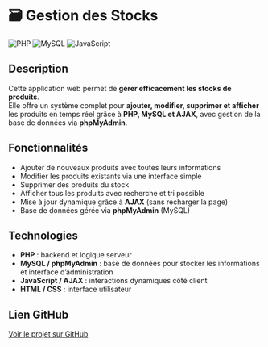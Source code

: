 # 🗃️ Gestion des Stocks

![PHP](https://img.shields.io/badge/PHP-777BB4?style=for-the-badge&logo=php&logoColor=white)
![MySQL](https://img.shields.io/badge/MySQL-4479A1?style=for-the-badge&logo=mysql&logoColor=white)
![JavaScript](https://img.shields.io/badge/JavaScript-F7DF1E?style=for-the-badge&logo=javascript&logoColor=black)

## Description
Cette application web permet de **gérer efficacement les stocks de produits**.  
Elle offre un système complet pour **ajouter, modifier, supprimer et afficher** les produits en temps réel grâce à **PHP, MySQL et AJAX**, avec gestion de la base de données via **phpMyAdmin**.

## Fonctionnalités
- Ajouter de nouveaux produits avec toutes leurs informations  
- Modifier les produits existants via une interface simple  
- Supprimer des produits du stock  
- Afficher tous les produits avec recherche et tri possible  
- Mise à jour dynamique grâce à **AJAX** (sans recharger la page)  
- Base de données gérée via **phpMyAdmin** (MySQL)

## Technologies
- **PHP** : backend et logique serveur  
- **MySQL / phpMyAdmin** : base de données pour stocker les informations et interface d’administration  
- **JavaScript / AJAX** : interactions dynamiques côté client  
- **HTML / CSS** : interface utilisateur  

## Lien GitHub
[Voir le projet sur GitHub](https://github.com/HadirDridi/GestionProduits)
